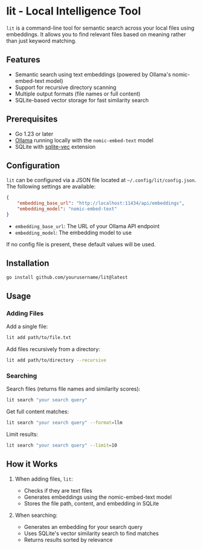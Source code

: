 # lit - Local Intelligence Tool

`lit` is a command-line tool for semantic search across your local files using embeddings. It allows you to find relevant files based on meaning rather than just keyword matching.

## Features

- Semantic search using text embeddings (powered by Ollama's nomic-embed-text model)
- Support for recursive directory scanning
- Multiple output formats (file names or full content)
- SQLite-based vector storage for fast similarity search

## Prerequisites

- Go 1.23 or later
- [Ollama](https://ollama.ai) running locally with the `nomic-embed-text` model
- SQLite with [sqlite-vec](https://github.com/asg017/sqlite-vec) extension

## Configuration

`lit` can be configured via a JSON file located at `~/.config/lit/config.json`. The following settings are available:

```json
{
    "embedding_base_url": "http://localhost:11434/api/embeddings",
    "embedding_model": "nomic-embed-text"
}
```

- `embedding_base_url`: The URL of your Ollama API endpoint
- `embedding_model`: The embedding model to use

If no config file is present, these default values will be used.

## Installation

```bash
go install github.com/yourusername/lit@latest
```

## Usage

### Adding Files

Add a single file:
```bash
lit add path/to/file.txt
```

Add files recursively from a directory:
```bash
lit add path/to/directory --recursive
```

### Searching

Search files (returns file names and similarity scores):
```bash
lit search "your search query"
```

Get full content matches:
```bash
lit search "your search query" --format=llm
```

Limit results:
```bash
lit search "your search query" --limit=10
```

## How it Works

1. When adding files, `lit`:
   - Checks if they are text files
   - Generates embeddings using the nomic-embed-text model
   - Stores the file path, content, and embedding in SQLite

2. When searching:
   - Generates an embedding for your search query
   - Uses SQLite's vector similarity search to find matches
   - Returns results sorted by relevance
